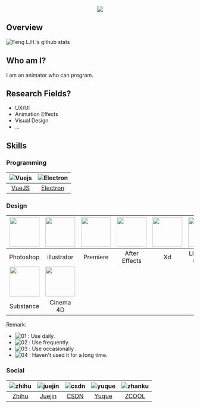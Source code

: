 <div align="center"><img src="https://s1.ax1x.com/2020/07/22/U7AME6.png" /></div>

## Overview

![Feng L.H.'s github stats](https://github-readme-stats.vercel.app/api?username=zpfz&show_icons=true)

## Who am I?
I am an animator who can program.
## Research Fields?
  - UX/UI
  - Animation Effects
  - Visual Design
  - ...
  
## Skills

### Programming
| ![Vuejs](https://s1.ax1x.com/2020/07/22/U7hkn0.png) | ![Electron](https://s1.ax1x.com/2020/07/22/U7h9pj.png) | 
| :-: | :-: |
 [VueJS](https://cn.vuejs.org/) | [Electron](http://www.electronjs.org/) | 

### Design
| <img src="https://s1.ax1x.com/2020/07/22/U7hiXq.png" height="80" width="80" style="min-width: 80px;min-height: 80px" /> | <img src="https://s1.ax1x.com/2020/07/22/U7fztg.png" height="80" width="80" style="min-width: 80px;min-height: 80px"/> | <img src="https://s1.ax1x.com/2020/07/22/U7hPcn.png" height="80" width="80" style="min-width: 80px;min-height: 80px"/> | <img src="https://s1.ax1x.com/2020/07/22/U7hShQ.png" height="80" width="80" style="min-width: 80px;min-height: 80px"/> | <img src="https://s1.ax1x.com/2020/07/22/U7hABV.png" height="80" width="80" style="min-width: 80px;min-height: 80px"/> | <img src="https://s1.ax1x.com/2020/07/22/U7hC1s.png" height="80" width="80" style="min-width: 80px;min-height: 80px" /> | <img src="https://s1.ax1x.com/2020/07/22/U7fX0f.png" height="80" width="80" style="min-width: 80px;min-height: 80px"/> |
| :-: | :-: | :-: | :-: | :-: | :-: | :-: |
|Photoshop | illustrator | Premiere | After Effects | Xd | Lightroom Classic | Audition |
| <img src="https://s1.ax1x.com/2020/07/22/U7fxAS.png" height="80" width="80" style="min-width: 80px;min-height: 80px"/> | <img src="https://s1.ax1x.com/2020/07/22/U7fj78.png" height="80" width="80" style="min-width: 80px;min-height: 80px"/> |
| Substance | Cinema 4D |

Remark:
 - ![01](https://s1.ax1x.com/2020/07/22/U74gZ6.png) : Use daily.
 - ![02](https://s1.ax1x.com/2020/07/22/U746qx.png) : Use frequently.
 - ![03](https://s1.ax1x.com/2020/07/22/U74ys1.png) : Use occasionally .
 - ![04](https://s1.ax1x.com/2020/07/22/U74sMR.png) : Haven't used it for a long time.

### Social
| ![zhihu](https://s1.ax1x.com/2020/07/22/U7H2dI.png) | ![juejin](https://s1.ax1x.com/2020/07/22/U7HhJf.png) | ![csdn](https://s1.ax1x.com/2020/07/22/U7H4W8.png) | ![yuque](https://s1.ax1x.com/2020/07/22/U7HfFP.png) | ![zhanku](https://s1.ax1x.com/2020/07/22/U7HRot.png) | 
| :-: | :-: | :-: | :-: | :-: |
 [Zhihu](https://www.zhihu.com/people/zuo-pie-feng-zi) | [Juejin](https://juejin.im/user/5d07466b51882554d6312922) | [CSDN](https://blog.csdn.net/zpfz756) | [Yuque](https://www.yuque.com/zpfz) | [ZCOOL](https://www.zcool.com.cn/u/19734216) | 

